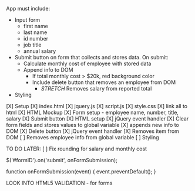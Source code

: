 App must include:
- Input form
    - first name
    - last name
    - id number
    - job title
    - annual salary
- Submit button on form that collects and stores data. On submit:
    - Calculate monthly cost of employee with stored data
    - Append info to DOM
        - If total monthly cost > $20k, red background color
        - Include delete button that removes an employee from DOM
            - *STRETCH* Removes salary from reported total
- Styling

[X] Setup
    [X] index.html
    [X] jquery.js
    [X] script.js
    [X] style.css
    [X] link all to html
[X] HTML Mockup
[X] Form setup - employee name, number, title, salary
[X] Submit button
    [X] HTML setup
    [X] jQuery event handler
    [X] Clear form fields and stores values to global variable
    [X] appends new info to DOM
[X] Delete button
    [X] jQuery event handler
    [X] Removes item from DOM
    [ ] Removes employee info from global variable
[ ] Styling


TO DO LATER:
[ ] Fix rounding for salary and monthly cost


$('#formID').on('submit', onFormSubmission);

function onFormSubmission(event) {
    event.preventDefault();
}

LOOK INTO HTML5 VALIDATION - for forms
